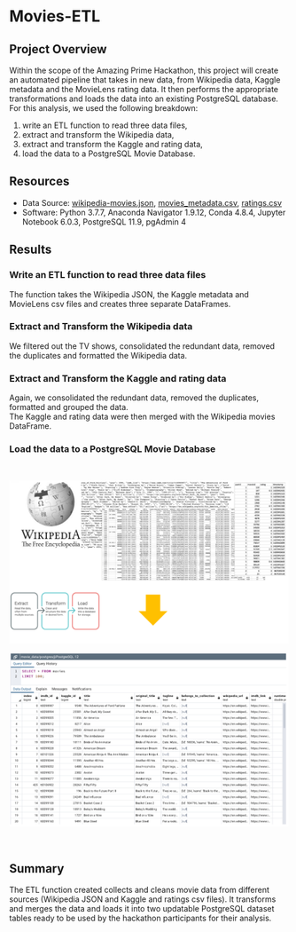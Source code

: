 # Movies-ETL

## Project Overview
Within the scope of the Amazing Prime Hackathon, this project will create an automated pipeline that takes in new data, from Wikipedia data, Kaggle metadata and the MovieLens rating data. It then performs the appropriate transformations and loads the data into an existing PostgreSQL database.\
For this analysis, we used the following breakdown:
1. write an ETL function to read three data files,
2. extract and transform the Wikipedia data,
3. extract and transform the Kaggle and rating data,
4. load the data to a PostgreSQL Movie Database.

## Resources
- Data Source: [wikipedia-movies.json](https://github.com/clondon0792/Movies-ETL/blob/main/Resources/wikipedia-movies.json), [movies_metadata.csv](https://github.com/clondon0792/Movies-ETL/blob/main/Resources/movies_metadata.csv), [ratings.csv](https://github.com/clondon0792/Movies-ETL/blob/main/Resources/ratings.csv)
- Software: Python 3.7.7, Anaconda Navigator 1.9.12, Conda 4.8.4, Jupyter Notebook 6.0.3, PostgreSQL 11.9, pgAdmin 4

## Results

### Write an ETL function to read three data files
The function takes the Wikipedia JSON, the Kaggle metadata and MovieLens csv files and creates three separate DataFrames.
<br/>

### Extract and Transform the Wikipedia data
We filtered out the TV shows, consolidated the redundant data, removed the duplicates and formatted the Wikipedia data.
<br/>

### Extract and Transform the Kaggle and rating data
Again, we consolidated the redundant data, removed the duplicates, formatted and grouped the data.\
The Kaggle and rating data were then merged with the Wikipedia movies DataFrame.

### Load the data to a PostgreSQL Movie Database
<br/>
<p align="center">
  <img src="https://github.com/clondon0792/Movies-ETL/blob/main/Resources/Wikipedia_data.PNG"> 
</p>
<p align="center">
  <img src="https://github.com/clondon0792/Movies-ETL/blob/main/Resources/movie_data.PNG"> 
</p>
<br/>

## Summary
The ETL function created collects and cleans movie data from different sources (Wikipedia JSON and Kaggle and ratings csv files). It transforms and merges the data and loads it into two updatable PostgreSQL dataset tables ready to be used by the hackathon participants for their analysis.

